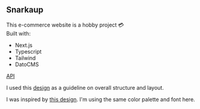 ## Snarkaup

This e-commerce website is a hobby project :credit_card:
<br> Built with:

- Next.js
- Typescript
- Tailwind
- DatoCMS

[API](https://fakestoreapi.com/)

I used this [design](<https://www.figma.com/file/suje7k21VJCYhFO84xEAU3/Free-E-commerce-Design-System-(Community)?type=design&node-id=650-90828&mode=design&t=GAtCxJ8ev5Kucwln-0>) as a guideline on overall structure and layout.

I was inspired by [this design](https://dribbble.com/shots/22688248-Ecommerce-Website-Design). I'm using the same color palette and font here.
